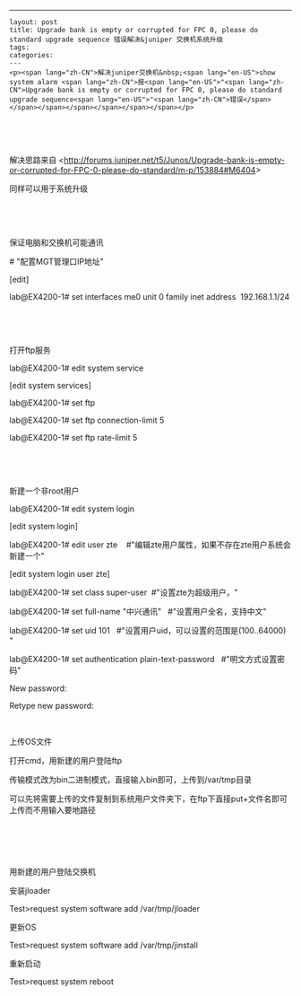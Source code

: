 ---
    layout: post
    title: Upgrade bank is empty or corrupted for FPC 0, please do standard upgrade sequence 错误解决&juniper 交换机系统升级
    tags:
    categories:
    ---
    <p><span lang="zh-CN">解决juniper交换机&nbsp;<span lang="en-US">show system alarm <span lang="zh-CN">报<span lang="en-US">"<span lang="zh-CN">Upgrade bank is empty or corrupted for FPC 0, please do standard upgrade sequence<span lang="en-US">"<span lang="zh-CN">错误</span></span></span></span></span></span></span></p>
<p>&nbsp;</p>
<p lang="en-US">&nbsp;</p>
<p>解决思路来自 &lt;<a href="http://forums.juniper.net/t5/Junos/Upgrade-bank-is-empty-or-corrupted-for-FPC-0-please-do-standard/m-p/153884#M6404">http://forums.juniper.net/t5/Junos/Upgrade-bank-is-empty-or-corrupted-for-FPC-0-please-do-standard/m-p/153884#M6404</a>&gt;</p>
<p>同样可以用于系统升级</p>
<p>&nbsp;</p>
<p>&nbsp;</p>
<p>保证电脑和交换机可能通讯</p>
<p><span lang="en-US"># "<span lang="zh-CN">配置<span lang="en-US">MGT<span lang="zh-CN">管理口<span lang="en-US">IP<span lang="zh-CN">地址<span lang="en-US">"</span></span></span></span></span></span></span></p>
<p lang="en-US">[edit]</p>
<p lang="en-US">lab@EX4200-1# set interfaces me0 unit 0 family inet address&nbsp; 192.168.1.1/24</p>
<p>&nbsp;</p>
<p>&nbsp;</p>
<p><span lang="zh-CN">打开<span lang="en-US">ftp<span lang="zh-CN">服务</span></span></span></p>
<p lang="en-US">lab@EX4200-1# edit system service</p>
<p lang="en-US">[edit system services]</p>
<p lang="en-US">lab@EX4200-1# set ftp</p>
<p lang="en-US">lab@EX4200-1# set ftp connection-limit 5&nbsp;</p>
<p lang="en-US">lab@EX4200-1# set ftp rate-limit 5</p>
<p>&nbsp;</p>
<p>&nbsp;</p>
<p><span lang="zh-CN">新建一个非<span lang="en-US">root<span lang="zh-CN">用户</span></span></span></p>
<p lang="en-US">lab@EX4200-1# edit system login</p>
<p lang="en-US">[edit system login]</p>
<p><span lang="en-US">lab@EX4200-1#<span lang="en-US"> edit user zte&nbsp;&nbsp;&nbsp; #"<span lang="zh-CN">编辑<span lang="en-US">zte<span lang="zh-CN">用户属性，如果不存在<span lang="en-US">zte<span lang="zh-CN">用户系统会新建一个<span lang="en-US">"</span></span></span></span></span></span></span></span></p>
<p lang="en-US">[edit system login user zte]</p>
<p><span lang="en-US">lab@EX4200-1#<span lang="en-US"> set class super-user&nbsp; #"<span lang="zh-CN">设置<span lang="en-US">zte<span lang="zh-CN">为超级用户，<span lang="en-US">"</span></span></span></span></span></span></p>
<p><span lang="en-US">lab@EX4200-1#<span lang="en-US"> set full-name "<span lang="zh-CN">中兴通讯<span lang="en-US">"&nbsp;&nbsp; #"<span lang="zh-CN">设置用户全名，支持中文<span lang="en-US">"</span></span></span></span></span></span></p>
<p><span lang="en-US">lab@EX4200-1#<span lang="en-US"> set uid 101&nbsp;&nbsp; #"<span lang="zh-CN">设置用户<span lang="en-US">uid<span lang="zh-CN">，可以设置的范围是<span lang="en-US">(100..64000)<span lang="en-US"> <span lang="en-US">"</span></span></span></span></span></span></span></span></p>
<p><span lang="en-US">lab@EX4200-1#<span lang="en-US"> set authentication plain-text-password&nbsp;&nbsp; #"<span lang="zh-CN">明文方式设置密码<span lang="en-US">"</span></span></span></span></p>
<p lang="en-US">New password:</p>
<p lang="en-US">Retype new password:</p>
<p>&nbsp;</p>
<p><span lang="zh-CN">上传<span lang="en-US">OS<span lang="zh-CN">文件</span></span></span></p>
<p><span lang="zh-CN">打开<span lang="en-US">cmd<span lang="zh-CN">，用新建的用户登陆<span lang="en-US">ftp</span></span></span></span></p>
<p><span lang="zh-CN">传输模式改为<span lang="en-US">bin<span lang="zh-CN">二进制模式，直接输入bin即可，上传到<span lang="en-US">/var/tmp<span lang="zh-CN">目录</span></span></span></span></span></p>
<p><span lang="zh-CN">可以先将需要上传的文件复制到系统用户文件夹下，在<span lang="en-US">ftp<span lang="zh-CN">下直接<span lang="en-US">put+<span lang="zh-CN">文件名即可上传而不用输入要地路径</span></span></span></span></span></p>
<p><img src="/images/blog/725676-20160107204448918-1451574002.png" alt="" /></p>
<p lang="en-US">&nbsp;</p>
<p lang="en-US">&nbsp;</p>
<p>用新建的用户登陆交换机</p>
<p><span lang="zh-CN">安装<span lang="en-US">jloader</span></span></p>
<p lang="en-US">Test&gt;request system software add /var/tmp/jloader</p>
<p><span lang="zh-CN">更新<span lang="en-US">OS</span></span></p>
<p lang="en-US">Test&gt;request system software add /var/tmp/jinstall</p>
<p>重新启动</p>
<p lang="en-US">Test&gt;request system reboot</p>
    
